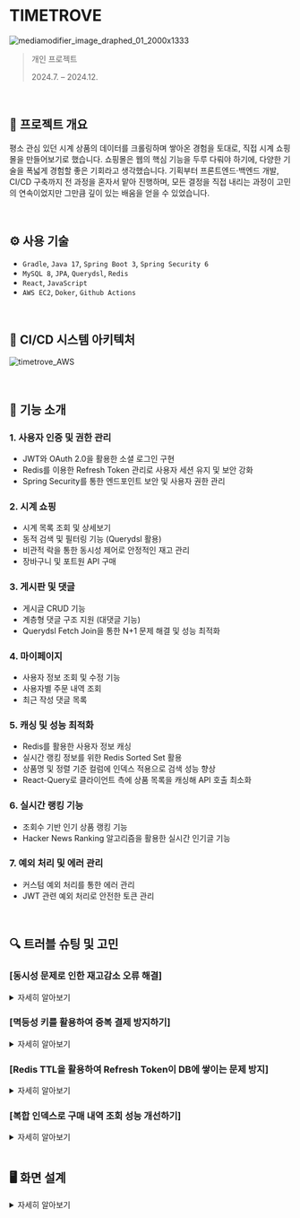 # TIMETROVE
![mediamodifier_image_draphed_01_2000x1333](https://github.com/user-attachments/assets/b9498207-32ac-48dd-a15d-ea4d3eda9321)

>  개인 프로젝트
> 
> 2024.7. – 2024.12.

<br>

## 📝 프로젝트 개요
평소 관심 있던 시계 상품의 데이터를 크롤링하며 쌓아온 경험을 토대로, 직접 시계 쇼핑몰을 만들어보기로 했습니다. 쇼핑몰은 웹의 핵심 기능을 두루 다뤄야 하기에, 다양한 기술을 폭넓게 경험할 좋은 기회라고 생각했습니다. 기획부터 프론트엔드·백엔드 개발, CI/CD 구축까지 전 과정을 혼자서 맡아 진행하며, 모든 결정을 직접 내리는 과정이 고민의 연속이었지만 그만큼 깊이 있는 배움을 얻을 수 있었습니다.

<br>

## ⚙️ 사용 기술
- `Gradle`, `Java 17`, `Spring Boot 3`, `Spring Security 6`
- `MySQL 8`, `JPA`, `Querydsl`, `Redis`
- `React`, `JavaScript`
- `AWS EC2`, `Doker`, `Github Actions`

<br>

## 🚀 CI/CD 시스템 아키텍처
![timetrove_AWS](https://github.com/user-attachments/assets/fe99363b-4c77-4277-950a-7d60ad7b6120)

<br>

## 📌 기능 소개

### 1. 사용자 인증 및 권한 관리
- JWT와 OAuth 2.0을 활용한 소셜 로그인 구현
- Redis를 이용한 Refresh Token 관리로 사용자 세션 유지 및 보안 강화
- Spring Security를 통한 엔드포인트 보안 및 사용자 권한 관리

### 2. 시계 쇼핑
- 시계 목록 조회 및 상세보기
- 동적 검색 및 필터링 기능 (Querydsl 활용)
- 비관적 락을 통한 동시성 제어로 안정적인 재고 관리
- 장바구니 및 포트원 API 구매

### 3. 게시판 및 댓글 
- 게시글 CRUD 기능
- 계층형 댓글 구조 지원 (대댓글 기능)
- Querydsl Fetch Join을 통한 N+1 문제 해결 및 성능 최적화

### 4. 마이페이지 
- 사용자 정보 조회 및 수정 기능
- 사용자별 주문 내역 조회
- 최근 작성 댓글 목록

### 5. 캐싱 및 성능 최적화
- Redis를 활용한 사용자 정보 캐싱
- 실시간 랭킹 정보를 위한 Redis Sorted Set 활용
- 상품명 및 정렬 기준 컬럼에 인덱스 적용으로 검색 성능 향상
- React-Query로 클라이언트 측에 상품 목록을 캐싱해 API 호출 최소화
  
### 6. 실시간 랭킹 기능
- 조회수 기반 인기 상품 랭킹 기능
- Hacker News Ranking 알고리즘을 활용한 실시간 인기글 기능

### 7. 예외 처리 및 에러 관리
- 커스텀 예외 처리를 통한 에러 관리
- JWT 관련 예외 처리로 안전한 토큰 관리

<br>

## 🔍 트러블 슈팅 및 고민
### [동시성 문제로 인한 재고감소 오류 해결]
<details>
<summary> 자세히 알아보기 </summary>
<div markdown="1">

## 💡 문제 상황
상품 구매 시 재고 감소에 대한 동시성 문제가 발생했습니다.
- 100명의 사용자가 동시에 1개의 상품을 구매하는 테스트 실행
- 예상되는 결과: 상품 재고 100개 감소
- 실제 결과: 상품 재고 11개만 감소

```java
@Test
public void testConcurrentPurchase() throws InterruptedException {
    ExecutorService executorService = Executors.newFixedThreadPool(USER_COUNT);
    CountDownLatch latch = new CountDownLatch(USER_COUNT);

    for (int i = 0; i < USER_COUNT; i++) {
        final long userCode = i;
        executorService.submit(() -> {
            try {
                List<CartDto> cartDtoList = cartRepository
                    .findByUser_UserCodeAndPurchasedFalse(userCode)
                    .stream()
                    .map(CartDto::convertCartToDto)
                    .toList();

                cartService.processPurchase(cartDtoList);
            } finally {
                latch.countDown();
            }
        });
    }
    latch.await();
}
```

### 원인 분석
동시에 들어온 여러 트랜잭션이 동일한 재고를 조회하고 업데이트하면서 발생하는 `Lost Update` 문제
  
## 🛠 Try 1 - Synchronized 키워드 적용
### 시도한 방법
- 상품 재고 감소 메서드에 `synchronized` 키워드 적용
```java
public synchronized void decreaseWatchQuantity(Long id, Long quantity) {
    Watch watch = watchRepository.findById(id)
        .orElseThrow(() -> new EntityNotFoundException(HttpStatus.NOT_FOUND, ErrorCode.WATCH_NOT_FOUND));
    watch.decreaseQuantity(quantity);
    watchRepository.save(watch);
}
```

### 결과
- ❌ 실패
- 원인: `@Transactional`과 `synchronized`의 동작 방식 차이
  - `synchronized`로 스레드 동기화를 하더라도 실제 DB 반영은 트랜잭션 종료 시점에 발생
  - 단일 서버에서만 동작하는 한계

## 🛠 Try 2 - 낙관적 락(Optimistic Lock)
### 시도한 방법
1. 엔티티에 버전 정보 추가
```java
@Entity
public class Watch {
    @Version
    private Long version;
    ...
}
```

2. 낙관적 락 적용
```java
@Lock(LockModeType.OPTIMISTIC)
@Query("SELECT w FROM Watch w WHERE w.id = :id")
Watch findByIdWithOptimisticLock(@Param("id") Long id);
```

3. 재시도 로직 구현 (`@Retryable` 사용)
```java
@Transactional
@Retryable(
    value = ObjectOptimisticLockingFailureException.class,
    maxAttempts = 30,
    backoff = @Backoff(delay = 50)
)
public void processPurchase(List<CartDto> cartDtoList) {
    // 구매 로직
}
```

### 결과
- ✅ 성공
- 단점: 충돌 발생 시 재시도로 인한 성능 저하

## 🛠 Try 3 - 비관적 락(Pessimistic Lock)
### 시도한 방법
```java
@Lock(LockModeType.PESSIMISTIC_WRITE)
@QueryHints({@QueryHint(name = "jakarta.persistence.lock.timeout", value = "1000")})
@Query("SELECT w FROM Watch w WHERE w.id = :id")
Watch findByIdWithPessimisticLock(@Param("id") Long id);
```

### 결과
- ✅ 성공
- 장점: 동시성 문제 해결에 가장 안정적
- 단점: 동시 요청이 많을 경우 성능 저하 가능성

## 🛠 Try 4 - Redis 분산 락
### 시도한 방법
1. Redisson 설정
```java
@Configuration
public class RedisConfig {
    @Bean
    public RedissonClient redissonClient() {
        Config config = new Config();
        config.useSingleServer()
            .setAddress("redis://" + host + ":" + port)
            .setPassword(password);
        return Redisson.create(config);
    }
}
```

2. 분산 락 구현
```java
public void processPurchase(List<CartDto> cartDtoList) {
    String key = REDISSON_LOCK_PREFIX + cartDtoList.get(0).getWatchId();
    RLock lock = redisson.getLock(key);
    
    try {
        boolean available = lock.tryLock(10, 1, TimeUnit.SECONDS);
        if (!available) {
            log.info("Redisson Lock 획득 실패");
            return;
        }
        cartService.processPurchase(cartDtoList);
    } catch (InterruptedException e) {
        Thread.currentThread().interrupt();
    } finally {
        lock.unlock();
    }
}
```

### 결과
- ✅ 성공
- 장점: 분산 환경에서 효과적
- 단점: 단일 서버 환경에서는 오버헤드 발생 가능성

## 🎯 최종 해결책
최종적으로 **비관적 락(Pessimistic Lock)** 방식을 채택했습니다.

### 선택 이유
1. 현재 단일 서버, 단일 DB 환경 운영
2. 동일 상품에 대한 동시 구매 요청이 빈번하게 발생
3. 데이터 정합성이 매우 중요한 재고 시스템
4. 락 획득 실패 시 재시도 로직이 필요 없음

이러한 근거를 고려했을 때, 현재 시스템에서는 비관적 락이 가장 적합한 해결책이라고 판단했습니다.

### 학습 내용

1. 프로세스와 스레드의 차이
2. 비관적 락과 낙관적 락의 차이점 및 적용 상황
3. 분산 환경에서의 락 구현 방식
4. 성능과 데이터 일관성 사이의 균형 고려의 중요성

</div>
</details>


### [멱등성 키를 활용하여 중복 결제 방지하기]
<details>
<summary> 자세히 알아보기 </summary>
<div markdown="1">
  
![Image](https://github.com/user-attachments/assets/7089e9ee-271e-4300-b4db-2a00bd0ef3fa)
  
</div>
</details>

### [Redis TTL을 활용하여 Refresh Token이 DB에 쌓이는 문제 방지]
<details>
<summary> 자세히 알아보기 </summary>
<div markdown="1">

## 💡 문제 상황
Refresh Token을 데이터베이스에 저장하고 관리하는 과정에서 다음과 같은 문제점이 발생했습니다:

1. 만료된 Refresh Token이 데이터베이스에 계속 쌓이는 현상
2. 토큰 조회와 갱신 시 데이터베이스에 과도한 부하 발생

### 원인 분석

1. 사용자가 명시적으로 로그아웃하지 않은 경우, 만료된 Refresh Token을 자동으로 삭제하는 메커니즘 부재
2. 토큰 관련 작업이 빈번하게 발생하면서 데이터베이스 성능에 영향을 미침

### 🛠 해결 과정

1. **Redis 도입**
   - In-memory 데이터 저장소인 Redis를 사용하여 Refresh Token 관리
   - TTL(Time To Live) 기능을 활용하여 토큰 자동 만료 구현

2. **Refresh Token 구현**
   - UUID 형식의 Refresh Token 사용 (서버에서 완전한 제어 가능)

3. **Redis 설정 및 구현**
   - RedisTemplate을 사용하여 Redis 연결 및 데이터 직렬화 설정
   - RedisRepository 클래스 구현으로 Redis 작업 공통화

4. **토큰 재발급 프로세스 구현**
   - AuthController에서 토큰 재발급 요청 처리
   - AuthService에서 Redis를 통한 Refresh Token 검증 및 재발급 로직 구현

5. **예외 처리 개선**
   - JwtRequestFilter에서 토큰 관련 예외 캐치 및 request에 저장
   - CustomAuthenticationEntryPoint를 통해 인증 실패 예외 처리
   - CustomExceptionHandler로 전역적인 예외 처리 구현

6. **프론트엔드 토큰 관리**
   - Axios 인터셉터를 활용한 자동 토큰 갱신 및 예외 처리 구현

### 🎯 최종 해결책

Redis의 TTL 기능을 활용하여 Refresh Token을 관리하고, 예외 처리를 개선하여 보안성과 사용자 경험을 향상시켰습니다.

### 구현 코드

```java
@Configuration
public class RedisConfig {
    @Bean
    public RedisTemplate<String, Object> redisTemplate() {
        RedisTemplate<String, Object> redisTemplate = new RedisTemplate<>();
        redisTemplate.setKeySerializer(new StringRedisSerializer());
        redisTemplate.setValueSerializer(new GenericJackson2JsonRedisSerializer());
        redisTemplate.setConnectionFactory(redisConnectionFactory());
        return redisTemplate;
    }
}

@Repository
public class RedisRepository {
    private final HashOperations<String, String, Object> hashOperations;

    public <T> void saveHash(final String key, final String field, final T value, final Long duration) {
        hashOperations.put(key, field, value);
        redisTemplate.expire(key, duration, TimeUnit.SECONDS);
    }
}

@Transactional
public TokenDto reIssueTokens(String refreshToken) {
    Long userCode = redisRepository.findHash("refresh-token", refreshToken);
    if (userCode == null) {
        throw new CustomException(HttpStatus.UNAUTHORIZED, ErrorCode.INVALID_REFRESH_TOKEN);
    }
    String newAccessToken = createAccessToken(userRepository.findByUserCode(userCode));
    String newRefreshToken = createRefreshToken(userCode);
    deleteRefreshToken(refreshToken);
    return new TokenDto(newAccessToken, newRefreshToken);
}
```

### 개선된 점

1. 만료된 Refresh Token 자동 삭제로 데이터베이스 관리 부담 감소
2. 빠른 읽기/쓰기로 인한 성능 향상
3. 토큰 관리의 유연성 증가 (즉시 폐기 가능)
4. 프론트엔드에서의 자동 토큰 갱신으로 사용자 경험 개선

### 학습 내용

1. Redis의 특성과 활용 방법
2. JWT와 UUID 형식의 토큰 비교 및 선택 기준
3. 스프링 시큐리티와 JWT를 이용한 인증 구현
4. 프론트엔드와 백엔드의 통합적인 예외 처리 방법

</div>
</details>

### [복합 인덱스로 구매 내역 조회 성능 개선하기]
<details>
<summary> 자세히 알아보기 </summary>
<div markdown="1">
  
![Image](https://github.com/user-attachments/assets/3720d9b7-d612-4f45-8782-abcf33589284)
  
</div>
</details>

<br>

## 🖥️ 화면 설계
<details>
<summary> 자세히 알아보기 </summary>
<div markdown="1">

### [메인 페이지]
![제목을-입력해주세요_-001](https://github.com/user-attachments/assets/d224643e-1199-41df-a60e-dc33aae49bea)

### [상품 페이지]
![Timetrove_상품화면설계](https://github.com/user-attachments/assets/a5eeb105-bf84-4822-a258-aa1fb62565b8)

<br>

### [게시판 페이지]
![Timetrove_게시판화면설계](https://github.com/user-attachments/assets/7433b71a-0b2c-4d7b-a3a9-25bb4e1d4b05)

### [마이 페이지]
![Timetrove_마이페이지화면설계](https://github.com/user-attachments/assets/46fc7206-d9b8-42c0-982c-152b8588a1ee)

</div>
</details>
